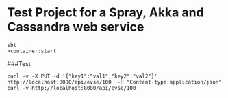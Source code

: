# Test Project for a Spray, Akka and Cassandra web service

```
sbt
>container:start
```

###Test

```
curl -v -X PUT -d '{"key1":"val1","key2":"val2"}'  http://localhost:8080/api/evse/100  -H "Content-type:application/json"
curl -v http://localhost:8080/api/evse/100
```